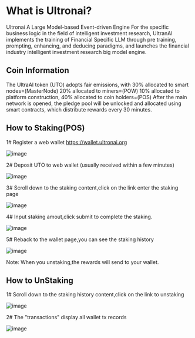 What is Ultronai?
===============================

Ultronai A Large Model-based Event-driven Engine
For the specific business logic in the field of intelligent investment research, UltranAI implements the training of Financial Specific LLM through pre training, 
prompting, enhancing, and deducing paradigms, 
and launches the financial industry intelligent investment research big model engine.


Coin Information
------------------------
The UltraAI token (UTO) adopts fair emissions, 
with 30% allocated to smart nodes=(MasterNode)
20% allocated to miners=(POW)
10% allocated to platform construction, 
40% allocated to coin holders=(POS)
After the main network is opened, the pledge pool will be unlocked and allocated using smart contracts, which distribute rewards every 30 minutes.

How to Staking(POS)
------------------------
1# Register a web wallet https://wallet.ultronai.org

![image](https://github.com/aidevpin/doc/assets/173522036/87645830-677e-44f5-a010-287602340d51)

2# Deposit UTO to web wallet (usually received within a few minutes)

![image](https://github.com/aidevpin/doc/assets/173522036/c5328c44-974e-4f3f-8871-526e0c73a7bb)


3# Scroll down to the staking content,click on the link enter the staking page

![image](https://github.com/aidevpin/doc/assets/173522036/11e542f9-e1c6-4f59-812a-7bbc3647bc20)

4# Input staking amout,click submit to complete the staking.

![image](https://github.com/aidevpin/doc/assets/173522036/be987aec-3f8f-4bb6-a3ed-770544ad3593)

5# Reback to the wallet page,you can see the staking history

![image](https://github.com/aidevpin/doc/assets/173522036/aae58274-2b8d-46db-b3ec-7aae2445bc21)

Note: When you unstaking,the rewards will send to your wallet.

How to UnStaking
------------------------
1# Scroll down to the staking history content,click on the link to unstaking

![image](https://github.com/aidevpin/doc/assets/173522036/b60e5636-6afc-4c28-8b34-1ee4c5b0ebd9)

2# The "transactions" display all wallet tx records

![image](https://github.com/aidevpin/doc/assets/173522036/28de05f9-6093-4e00-99bf-53c44b56e92a)



